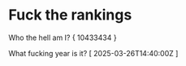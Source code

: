 # Fuck the rankings

Who the hell am I?
{ 10433434 }

What fucking year is it?
[ 2025-03-26T14:40:00Z ]
